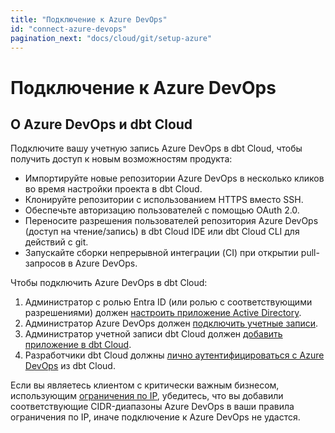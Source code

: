 ```yaml
---
title: "Подключение к Azure DevOps"
id: "connect-azure-devops"
pagination_next: "docs/cloud/git/setup-azure"
---
```


# Подключение к Azure DevOps <Lifecycle status="enterprise" />

<Snippet path="available-enterprise-tier-only" />

## О Azure DevOps и dbt Cloud

Подключите вашу учетную запись Azure DevOps в dbt Cloud, чтобы получить доступ к новым возможностям продукта:

- Импортируйте новые репозитории Azure DevOps в несколько кликов во время настройки проекта в dbt Cloud.
- Клонируйте репозитории с использованием HTTPS вместо SSH.
- Обеспечьте авторизацию пользователей с помощью OAuth 2.0.
- Переносите разрешения пользователей репозитория Azure DevOps (доступ на чтение/запись) в dbt Cloud IDE или dbt Cloud CLI для действий с git.
- Запускайте сборки непрерывной интеграции (CI) при открытии pull-запросов в Azure DevOps.

Чтобы подключить Azure DevOps в dbt Cloud:

1. Администратор с ролью Entra ID (или ролью с соответствующими разрешениями) должен [настроить приложение Active Directory](/docs/cloud/git/setup-azure#register-an-azure-ad-app).
2. Администратор Azure DevOps должен [подключить учетные записи](/docs/cloud/git/setup-azure#connect-azure-devops-to-your-new-app).
3. Администратор учетной записи dbt Cloud должен [добавить приложение в dbt Cloud](/docs/cloud/git/setup-azure#add-your-azure-ad-app-to-dbt-cloud).
4. Разработчики dbt Cloud должны [лично аутентифицироваться с Azure DevOps](/docs/cloud/git/authenticate-azure) из dbt Cloud.

Если вы являетесь клиентом с критически важным бизнесом, использующим [ограничения по IP](/docs/cloud/secure/ip-restrictions), убедитесь, что вы добавили соответствующие CIDR-диапазоны Azure DevOps в ваши правила ограничения по IP, иначе подключение к Azure DevOps не удастся.